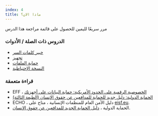 ```yaml
---
index: 4
title: ماذا الان؟
---
```

مرر سريعًا لليمين للحصول على قائمة مراجعة هذا الدرس

### الدروس ذات الصلة / الأدوات

*   [خبير كلمات السر ](umbrella://information/passwords/expert)
*   [تجهيز](umbrella://travel/preparation)
*   [حماية الملفات](umbrella://information/protecting-files)
*   [النسخة الإحتياطية](umbrella://information/backing-up)

### قراءة متعمقة

*   EFF ، [الخصوصية الرقمية على الحدود الأمريكية: حماية البيانات على أجهزتك](https://www.eff.org/wp/digital-privacy-us-border-2017)
*   [الحماية الدولية: دليل جديد للحماية للمدافعين عن حقوق الإنسان (الطبعة الثالثة)](http://protectioninternational.org/publication/new-protection-manual-for-human-rights-defenders-3rd-edition/)
*   ECHO ، دليل الأمن العام للمنظمات الإنسانية ، متاح على [eisf.eu](https://www.eisf.eu/library/generic-security-guide-for-humanitarian-organisations/).
*   الحماية الدولية ، [دليل الحماية الجديد للمدافعين عن حقوق الإنسان](https://www.protectioninternational.org/en/node/1106).